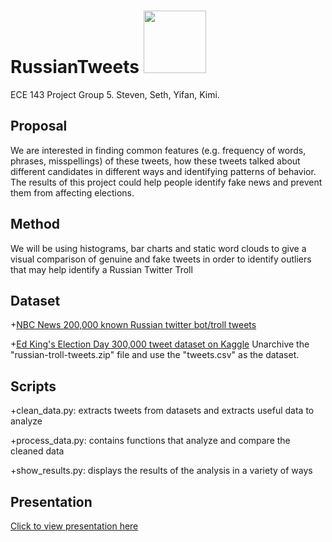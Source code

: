 # RussianTweets <img src="https://www.stickpng.com/assets/images/580b57fcd9996e24bc43c53e.png" width="100" height="100" position="static" left=".2em" top=".2em"/>
ECE 143 Project Group 5.
Steven, Seth, Yifan, Kimi.

## Proposal

We are interested in finding common features (e.g. frequency of words, phrases,
misspellings) of these tweets, how these tweets talked about different
candidates in different ways and identifying patterns of behavior. The results
of this project could help people identify fake news and prevent them from
affecting elections.

## Method

We will be using histograms, bar charts and static word clouds to give a visual
comparison of genuine and fake tweets in order to identify outliers that may
help identify a Russian Twitter Troll

## Dataset

+[NBC News 200,000 known Russian twitter bot/troll tweets](https://www.nbcnews.com/tech/social-media/now-available-more-200-000-deleted-russian-troll-tweets-n844731 "NBC News")

+[Ed King's Election Day 300,000 tweet dataset on Kaggle](https://www.kaggle.com/kinguistics/election-day-tweets#election_day_tweets.csv "Kaggle")
Unarchive the "russian-troll-tweets.zip" file and use the "tweets.csv" as the dataset.

## Scripts

+clean_data.py: extracts tweets from datasets and extracts useful data to analyze

+process_data.py: contains functions that analyze and compare the cleaned data

+show_results.py: displays the results of the analysis in a variety of ways

## Presentation

[Click to view presentation here](../blob/master/README.md)
